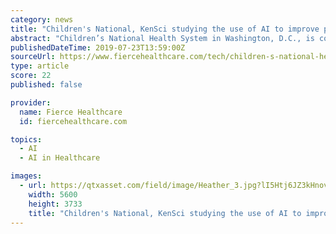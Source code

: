 ```yaml
---
category: news
title: "Children's National, KenSci studying the use of AI to improve pediatric critical care"
abstract: "Children’s National Health System in Washington, D.C., is collaborating with technology company KenSci to study the use of artificial intelligence to improve ... who underwent negative pressure wound therapy (NPWT). “Our collaborative goals are ..."
publishedDateTime: 2019-07-23T13:59:00Z
sourceUrl: https://www.fiercehealthcare.com/tech/children-s-national-health-system-washington-d-c-collaborating-technology-company-kensci-to
type: article
score: 22
published: false

provider:
  name: Fierce Healthcare
  id: fiercehealthcare.com

topics:
  - AI
  - AI in Healthcare

images:
  - url: https://qtxasset.com/field/image/Heather_3.jpg?lI5Htj6JZ3kHnovfLtsOlA3wcywsMMiT
    width: 5600
    height: 3733
    title: "Children's National, KenSci studying the use of AI to improve pediatric critical care"
---
```

